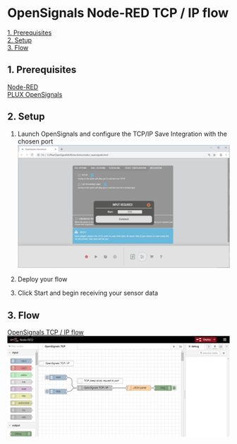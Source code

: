 # OpenSignals Node-RED TCP / IP flow

[1. Prerequisites](#req)  
[2. Setup](#set)  
[3. Flow](#flow)  

##  1. Prerequisites <a name="req"></a>
[Node-RED](https://nodered.org/)  
[PLUX OpenSignals](https://bitalino.com/en/software)  

##  2. Setup <a name="set"></a>
1. Launch OpenSignals and configure the TCP/IP Save Integration with the chosen port
![OS_TCP Setup](/img/OS_TCP.png "OpenSignals TCP Configuration")

2. Deploy your flow
3. Click Start and begin receiving your sensor data

##  3. Flow <a name="flow"></a>
[OpenSignals TCP / IP flow](/flow/opensignals_tcp.json)  
![OS_TCP_flow](/img/OS_TCP_flow.png "OpenSignals TCP Flow")
